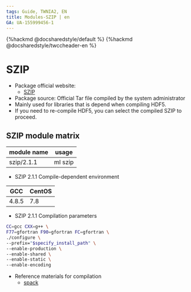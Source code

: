 ```yaml
---
tags: Guide, TWNIA2, EN
title: Modules-SZIP | en
GA: UA-155999456-1
---
```


{%hackmd @docsharedstyle/default %}
{%hackmd @docsharedstyle/twccheader-en %}

# SZIP

- Package official website:
  - [SZIP](https://support.hdfgroup.org/doc_resource/SZIP)
- Package source: Official Tar file compiled by the system administrator
- Mainly used for libraries that is depend when compiling HDF5.
- If you need to re-compile HDF5, you can select the compiled SZIP to proceed.

## SZIP module matrix 

| module name | usage   |
| ----------- | ------- |
| szip/2.1.1  | ml szip |

- SZIP 2.1.1 Compile-dependent environment

| GCC   | CentOS |
| ----- | ------ |
| 4.8.5 | 7.8    |

- SZIP 2.1.1 Compilation parameters
```bash
CC=gcc CXX=g++ \
F77=gfortran F90=gfortran FC=gfortran \
./configure \
--prefix="$specify_install_path" \
--enable-production \
--enable-shared \
--enable-static \
--enable-encoding
```
- Reference materials for compilation
  - [spack](https://github.com/spack/spack/blob/develop/var/spack/repos/builtin/packages/libszip/package.py)
